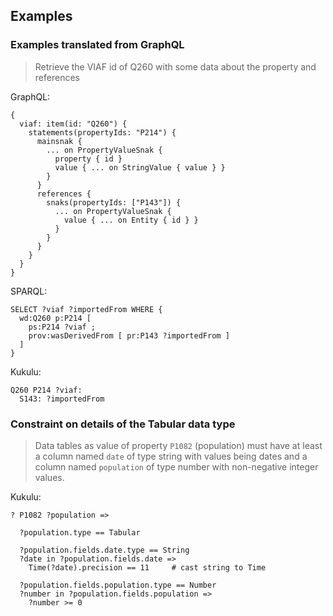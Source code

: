 ## Examples

### Examples translated from GraphQL 

> Retrieve the VIAF id of Q260 with some data about the property and references 

GraphQL:

    {
      viaf: item(id: "Q260") {
        statements(propertyIds: "P214") {
          mainsnak {
            ... on PropertyValueSnak {
              property { id }
              value { ... on StringValue { value } }
            }
          }
          references {
            snaks(propertyIds: ["P143"]) {
              ... on PropertyValueSnak {
                value { ... on Entity { id } }
              }
            }
          }
        }
      }
    }

SPARQL:

    SELECT ?viaf ?importedFrom WHERE {
      wd:Q260 p:P214 [
        ps:P214 ?viaf ; 
        prov:wasDerivedFrom [ pr:P143 ?importedFrom ]
      ]
    }

Kukulu:

    Q260 P214 ?viaf:
      S143: ?importedFrom

### Constraint on details of the Tabular data type

> Data tables as value of property `P1082` (population) must have at least
> a column named `date` of type string with values being dates and
> a column named `population` of type number with non-negative integer values.

Kukulu:

    ? P1082 ?population =>

      ?population.type == Tabular

      ?population.fields.date.type == String
      ?date in ?population.fields.date =>
        Time(?date).precision == 11     # cast string to Time

      ?population.fields.population.type == Number
      ?number in ?population.fields.population =>
        ?number >= 0


